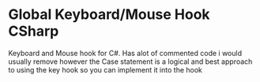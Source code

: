 # Global Keyboard/Mouse Hook CSharp
Keyboard and Mouse hook for C#. Has alot of commented code i would usually remove however the Case statement is a logical and best approach to using the key hook so you can implement it into the hook

